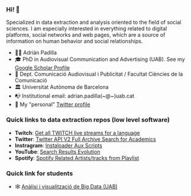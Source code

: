 ### Hi! 👋



Specialized in data extraction and analysis oriented to the field of social sciences. I am especially interested in everything related to digital platforms, social networks and web pages, which are a source of information on human behavior and social relationships.

- 👨‍⚕️ Adrián Padilla
- 🎓 PhD in Audiovisual Communication and Advertising (UAB). See my [Google Scholar Profile](https://scholar.google.com/citations?user=zKICdGIAAAAJ&hl=es)
- 🏢 Dept. Comunicació Audiovisual i Publicitat / Facultat Ciències de la Comunicació
- 🏛️ Universitat Autònoma de Barcelona
- 📭 Institutional email: adrian.padilla(~@~)uab.cat
- 💩 My "personal" [Twitter profile](https://twitter.com/adriapadilla)

### Quick links to data extraction repos (low level software)
- **Twitch**: [Get all TWITCH live streams for a language](https://github.com/AdriaPadilla/get_twitch_live_streams)
- **Twitter**: [Twitter API V2 Full Archive Search for Academics](https://github.com/AdriaPadilla/Twitter-API-V2-full-archive-Search-academics)
- **Instragram**: [Instaloader Aux Scripts](https://github.com/AdriaPadilla/InstaloaderScripts)
- **YouTube**: [Search Results Evolution](https://github.com/AdriaPadilla/youtube_search_results)
- **Spotify**: [Spotify Related Artists/tracks from Playlist](https://github.com/AdriaPadilla/spotixplore)

### Quick link for students 
- 🕸 [Anàlisi i visualització de Big Data (UAB)](https://adriapadilla.github.io/bigdata-uab/)
